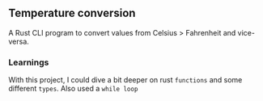 ## Temperature conversion

A Rust CLI program to convert values from Celsius > Fahrenheit and vice-versa.

### Learnings

With this project, I could dive a bit deeper on rust `functions` and some different `types`. Also used a `while loop`
